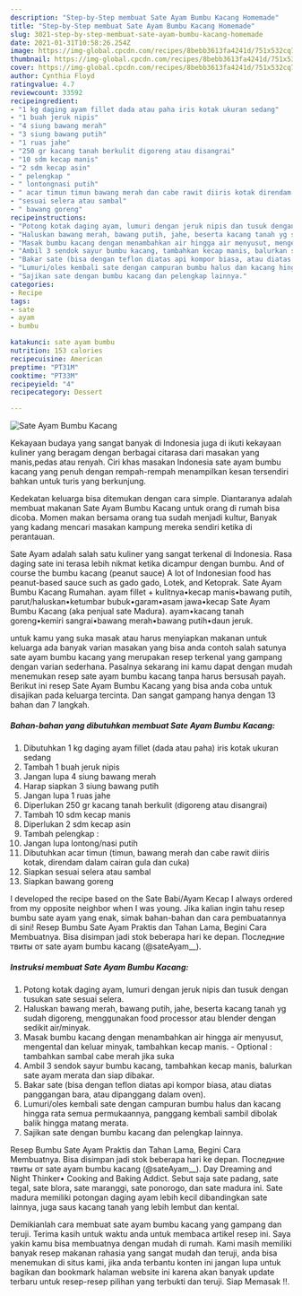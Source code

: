 ```yaml
---
description: "Step-by-Step membuat Sate Ayam Bumbu Kacang Homemade"
title: "Step-by-Step membuat Sate Ayam Bumbu Kacang Homemade"
slug: 3021-step-by-step-membuat-sate-ayam-bumbu-kacang-homemade
date: 2021-01-31T10:58:26.254Z
image: https://img-global.cpcdn.com/recipes/8bebb3613fa4241d/751x532cq70/sate-ayam-bumbu-kacang-foto-resep-utama.jpg
thumbnail: https://img-global.cpcdn.com/recipes/8bebb3613fa4241d/751x532cq70/sate-ayam-bumbu-kacang-foto-resep-utama.jpg
cover: https://img-global.cpcdn.com/recipes/8bebb3613fa4241d/751x532cq70/sate-ayam-bumbu-kacang-foto-resep-utama.jpg
author: Cynthia Floyd
ratingvalue: 4.7
reviewcount: 33592
recipeingredient:
- "1 kg daging ayam fillet dada atau paha iris kotak ukuran sedang"
- "1 buah jeruk nipis"
- "4 siung bawang merah"
- "3 siung bawang putih"
- "1 ruas jahe"
- "250 gr kacang tanah berkulit digoreng atau disangrai"
- "10 sdm kecap manis"
- "2 sdm kecap asin"
- " pelengkap "
- " lontongnasi putih"
- " acar timun timun bawang merah dan cabe rawit diiris kotak direndam dalam cairan gula dan cuka"
- "sesuai selera atau sambal"
- " bawang goreng"
recipeinstructions:
- "Potong kotak daging ayam, lumuri dengan jeruk nipis dan tusuk dengan tusukan sate sesuai selera."
- "Haluskan bawang merah, bawang putih, jahe, beserta kacang tanah yg sudah digoreng, menggunakan food processor atau blender dengan sedikit air/minyak."
- "Masak bumbu kacang dengan menambahkan air hingga air menyusut, mengental dan keluar minyak, tambahkan kecap manis.  Optional : tambahkan sambal cabe merah jika suka"
- "Ambil 3 sendok sayur bumbu kacang, tambahkan kecap manis, balurkan sate ayam merata dan siap dibakar."
- "Bakar sate (bisa dengan teflon diatas api kompor biasa, atau diatas panggangan bara, atau dipanggang dalam oven)."
- "Lumuri/oles kembali sate dengan campuran bumbu halus dan kacang hingga rata semua permukaannya, panggang kembali sambil dibolak balik hingga matang merata."
- "Sajikan sate dengan bumbu kacang dan pelengkap lainnya."
categories:
- Recipe
tags:
- sate
- ayam
- bumbu

katakunci: sate ayam bumbu 
nutrition: 153 calories
recipecuisine: American
preptime: "PT31M"
cooktime: "PT33M"
recipeyield: "4"
recipecategory: Dessert

---
```



![Sate Ayam Bumbu Kacang](https://img-global.cpcdn.com/recipes/8bebb3613fa4241d/751x532cq70/sate-ayam-bumbu-kacang-foto-resep-utama.jpg)

Kekayaan budaya yang sangat banyak di Indonesia juga di ikuti kekayaan kuliner yang beragam dengan berbagai citarasa dari masakan yang manis,pedas atau renyah. Ciri khas masakan Indonesia sate ayam bumbu kacang yang penuh dengan rempah-rempah menampilkan kesan tersendiri bahkan untuk turis yang berkunjung.


Kedekatan keluarga bisa ditemukan dengan cara simple. Diantaranya adalah membuat makanan Sate Ayam Bumbu Kacang untuk orang di rumah bisa dicoba. Momen makan bersama orang tua sudah menjadi kultur, Banyak yang kadang mencari masakan kampung mereka sendiri ketika di perantauan.

Sate Ayam adalah salah satu kuliner yang sangat terkenal di Indonesia. Rasa daging sate ini terasa lebih nikmat ketika dicampur dengan bumbu. And of course the bumbu kacang (peanut sauce) A lot of Indonesian food has peanut-based sauce such as gado gado, Lotek, and Ketoprak. Sate Ayam Bumbu Kacang Rumahan. ayam fillet + kulitnya•kecap manis•bawang putih, parut/haluskan•ketumbar bubuk•garam•asam jawa•kecap Sate Ayam Bumbu Kacang (aka penjual sate Madura). ayam•kacang tanah goreng•kemiri sangrai•bawang merah•bawang putih•daun jeruk.

untuk kamu yang suka masak atau harus menyiapkan makanan untuk keluarga ada banyak varian masakan yang bisa anda contoh salah satunya sate ayam bumbu kacang yang merupakan resep terkenal yang gampang dengan varian sederhana. Pasalnya sekarang ini kamu dapat dengan mudah menemukan resep sate ayam bumbu kacang tanpa harus bersusah payah.
Berikut ini resep Sate Ayam Bumbu Kacang yang bisa anda coba untuk disajikan pada keluarga tercinta. Dan sangat gampang hanya dengan 13 bahan dan 7 langkah.


<!--inarticleads1-->

##### Bahan-bahan yang dibutuhkan membuat Sate Ayam Bumbu Kacang:

1. Dibutuhkan 1 kg daging ayam fillet (dada atau paha) iris kotak ukuran sedang
1. Tambah 1 buah jeruk nipis
1. Jangan lupa 4 siung bawang merah
1. Harap siapkan 3 siung bawang putih
1. Jangan lupa 1 ruas jahe
1. Diperlukan 250 gr kacang tanah berkulit (digoreng atau disangrai)
1. Tambah 10 sdm kecap manis
1. Diperlukan 2 sdm kecap asin
1. Tambah  pelengkap :
1. Jangan lupa  lontong/nasi putih
1. Dibutuhkan  acar timun (timun, bawang merah dan cabe rawit diiris kotak, direndam dalam cairan gula dan cuka)
1. Siapkan sesuai selera atau sambal
1. Siapkan  bawang goreng


I developed the recipe based on the Sate Babi/Ayam Kecap I always ordered from my opposite neighbor when I was young. Jika kalian ingin tahu resep bumbu sate ayam yang enak, simak bahan-bahan dan cara pembuatannya di sini! Resep Bumbu Sate Ayam Praktis dan Tahan Lama, Begini Cara Membuatnya. Bisa disimpan jadi stok beberapa hari ke depan. Последние твиты от sate ayam bumbu kacang (@sateAyam__). 

<!--inarticleads2-->

##### Instruksi membuat  Sate Ayam Bumbu Kacang:

1. Potong kotak daging ayam, lumuri dengan jeruk nipis dan tusuk dengan tusukan sate sesuai selera.
1. Haluskan bawang merah, bawang putih, jahe, beserta kacang tanah yg sudah digoreng, menggunakan food processor atau blender dengan sedikit air/minyak.
1. Masak bumbu kacang dengan menambahkan air hingga air menyusut, mengental dan keluar minyak, tambahkan kecap manis.  - Optional : tambahkan sambal cabe merah jika suka
1. Ambil 3 sendok sayur bumbu kacang, tambahkan kecap manis, balurkan sate ayam merata dan siap dibakar.
1. Bakar sate (bisa dengan teflon diatas api kompor biasa, atau diatas panggangan bara, atau dipanggang dalam oven).
1. Lumuri/oles kembali sate dengan campuran bumbu halus dan kacang hingga rata semua permukaannya, panggang kembali sambil dibolak balik hingga matang merata.
1. Sajikan sate dengan bumbu kacang dan pelengkap lainnya.


Resep Bumbu Sate Ayam Praktis dan Tahan Lama, Begini Cara Membuatnya. Bisa disimpan jadi stok beberapa hari ke depan. Последние твиты от sate ayam bumbu kacang (@sateAyam__). Day Dreaming and Night Thinker• Cooking and Baking Addict. Sebut saja sate padang, sate tegal, sate blora, sate maranggi, sate ponorogo, dan sate madura ini. Sate madura memiliki potongan daging ayam lebih kecil dibandingkan sate lainnya, juga saus kacang tanah yang lebih lembut dan kental. 

Demikianlah cara membuat sate ayam bumbu kacang yang gampang dan teruji. Terima kasih untuk waktu anda untuk membaca artikel resep ini. Saya yakin kamu bisa membuatnya dengan mudah di rumah. Kami masih memiliki banyak resep makanan rahasia yang sangat mudah dan teruji, anda bisa menemukan di situs kami, jika anda terbantu konten ini jangan lupa untuk bagikan dan bookmark halaman website ini karena akan banyak update terbaru untuk resep-resep pilihan yang terbukti dan teruji. Siap Memasak !!. 
